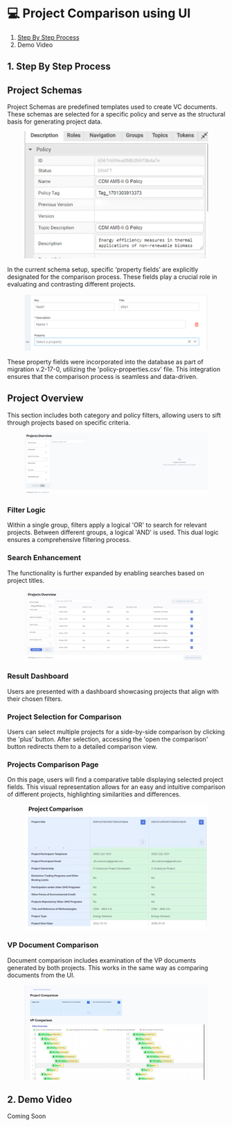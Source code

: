 # 💻 Project Comparison using UI

1. [Step By Step Process](project-comparison-using-ui.md#id-1.-step-by-step-process)
2. Demo Video

## 1. Step By Step Process

## Project Schemas

Project Schemas are predefined templates used to create VC documents. These schemas are selected for a specific policy and serve as the structural basis for generating project data.

<figure><img src="../../../.gitbook/assets/image (1) (1) (1) (1) (1) (1) (1) (1) (1) (1) (1) (1) (1) (1).png" alt=""><figcaption></figcaption></figure>

In the current schema setup, specific ‘property fields’ are explicitly designated for the comparison process. These fields play a crucial role in evaluating and contrasting different projects.

<figure><img src="../../../.gitbook/assets/image (407).png" alt=""><figcaption></figcaption></figure>

These property fields were incorporated into the database as part of migration v.2-17-0, utilizing the 'policy-properties.csv' file. This integration ensures that the comparison process is seamless and data-driven.

## Project Overview

This section includes both category and policy filters, allowing users to sift through projects based on specific criteria.

<figure><img src="../../../.gitbook/assets/image (408).png" alt=""><figcaption></figcaption></figure>

### Filter Logic

Within a single group, filters apply a logical 'OR' to search for relevant projects. Between different groups, a logical 'AND' is used. This dual logic ensures a comprehensive filtering process.

### Search Enhancement

The functionality is further expanded by enabling searches based on project titles.

<figure><img src="../../../.gitbook/assets/image (3) (1) (1) (1) (1) (1) (1) (1) (1) (1) (1) (1) (1).png" alt=""><figcaption></figcaption></figure>

### Result Dashboard

Users are presented with a dashboard showcasing projects that align with their chosen filters.

### Project Selection for Comparison

Users can select multiple projects for a side-by-side comparison by clicking the 'plus' button. After selection, accessing the 'open the comparison' button redirects them to a detailed comparison view.

### Projects Comparison Page

On this page, users will find a comparative table displaying selected project fields. This visual representation allows for an easy and intuitive comparison of different projects, highlighting similarities and differences.

<figure><img src="../../../.gitbook/assets/image (4) (1) (1) (1) (1) (1) (1) (1) (1) (1) (1).png" alt=""><figcaption></figcaption></figure>

### VP Document Comparison

Document comparison includes examination of the VP documents generated by both projects. This works in the same way as comparing documents from the UI.

<figure><img src="../../../.gitbook/assets/image (619).png" alt=""><figcaption></figcaption></figure>

## 2. Demo Video

Coming Soon
